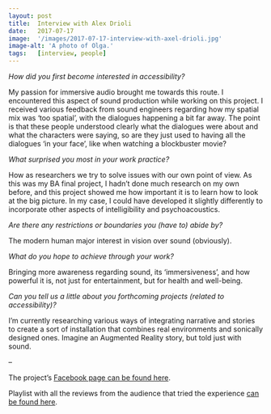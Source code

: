 ```yaml
---
layout: post
title:  Interview with Alex Drioli
date:   2017-07-17
image:  '/images/2017-07-17-interview-with-axel-drioli.jpg'
image-alt: 'A photo of Olga.'
tags:   [interview, people]
---
```


*How did you first become interested in accessibility?*

My passion for immersive audio brought me towards this route. I encountered this aspect of sound production while working on this project. I received various feedback from sound engineers regarding how my spatial mix was ‘too spatial’, with the dialogues happening a bit far away. The point is that these people understood clearly what the dialogues were about and what the characters were saying, so are they just used to having all the dialogues ‘in your face’, like when watching a blockbuster movie? 

*What surprised you most in your work practice?*

How as researchers we try to solve issues with our own point of view. As this was my BA final project, I hadn’t done much research on my own before, and this project showed me how important it is to learn how to look at the big picture. In my case, I could have developed it slightly differently to incorporate other aspects of intelligibility and psychoacoustics. 

*Are there any restrictions or boundaries you (have to) abide by?*

The modern human major interest in vision over sound (obviously).

*What do you hope to achieve through your work?*

Bringing more awareness regarding sound, its ‘immersiveness’, and how powerful it is, not just for entertainment, but for health and well-being.

*Can you tell us a little about you forthcoming projects (related to accessibility)?*

I’m currently researching various ways of integrating narrative and stories to create a sort of installation that combines real environments and sonically designed ones. Imagine an Augmented Reality story, but told just with sound.

–

The project’s [Facebook page can be found here](https://www.facebook.com/eridanus3dsound).

Playlist with all the reviews from the audience that tried the experience [can be found here](https://www.youtube.com/playlist?list=PLfyO0ItKYQTcMpYgqBfP0Z6K-KVYZ4goc).